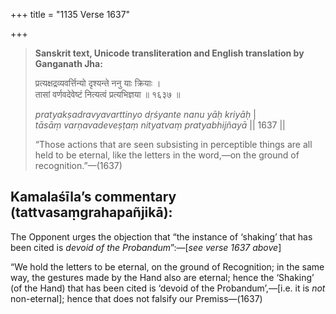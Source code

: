 +++
title = "1135 Verse 1637"

+++
> **Sanskrit text, Unicode transliteration and English translation by Ganganath Jha:** 
>
> प्रत्यक्षद्रव्यवर्त्तिन्यो दृश्यन्ते ननु याः क्रियाः ।  
> तासां वर्णवदेवेष्टं नित्यत्वं प्रत्यभिज्ञया ॥ १६३७ ॥ 
>
> *pratyakṣadravyavarttinyo dṛśyante nanu yāḥ kriyāḥ* \|  
> *tāsāṃ varṇavadeveṣṭaṃ nityatvaṃ pratyabhijñayā* \|\| 1637 \|\| 
>
> “Those actions that are seen subsisting in perceptible things are all held to be eternal, like the letters in the word,—on the ground of recognition.”—(1637)



## Kamalaśīla’s commentary (tattvasaṃgrahapañjikā):

The Opponent urges the objection that “the instance of ‘shaking’ that has been cited is *devoid* *of* *the* *Probandum*”:—[*see verse 1637 above*]

“We hold the letters to be eternal, on the ground of Recognition; in the same way, the gestures made by the Hand also are eternal; hence the ‘Shaking’ (of the Hand) that has been cited is ‘devoid of the Probandum’,—[i.e. it is *not* non-eternal]; hence that does not falsify our Premiss—(1637)


